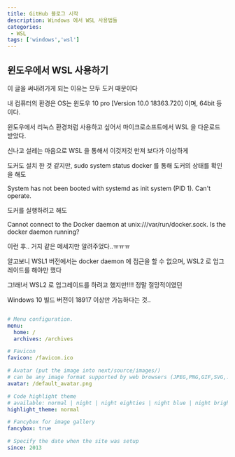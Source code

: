 ```yaml
---
title: GitHub 블로그 시작
description: Windows 에서 WSL 사용법들
categories:
 - WSL
tags: ['windows','wsl']
---
```



<!-- more -->

## 윈도우에서 WSL 사용하기

이 글을 써내려가게 되는 이유는 모두 도커 때문이다

내 컴퓨터의 환경은 OS는 윈도우 10 pro [Version 10.0 18363.720] 이며, 64bit 등 이다.

윈도우에서 리눅스 환경처럼 사용하고 싶어서 마이크로소프트에서 WSL 을 다운로드 받았다.

신나고 설레는 마음으로 WSL 을 통해서 이것저것 만져 보다가 이상하게 

도커도 설치 한 것 같지만, sudo system status docker 를 통해 도커의 상태를 확인을 해도

System has not been booted with systemd as init system (PID 1). Can't operate.

도커를 실행하려고 해도

Cannot connect to the Docker daemon at unix:///var/run/docker.sock. Is the docker daemon running?

이런 후.. 거지 같은 메세지만 알려주었다..ㅠㅠㅠ 

알고보니 WSL1 버전에서는 docker daemon 에 접근을 할 수 없으며, WSL2 로 업그레이드를 해야만 했다

그!래!서 WSL2 로 업그레이드를 하려고 했지만!!!! 정말 절망적이였던

Windows 10 빌드 버전이 18917 이상만 가능하다는 것..



```yml

# Menu configuration.
menu:
  home: /
  archives: /archives

# Favicon
favicon: /favicon.ico

# Avatar (put the image into next/source/images/)
# can be any image format supported by web browsers (JPEG,PNG,GIF,SVG,..)
avatar: /default_avatar.png

# Code highlight theme
# available: normal | night | night eighties | night blue | night bright
highlight_theme: normal

# Fancybox for image gallery
fancybox: true

# Specify the date when the site was setup
since: 2013

```

